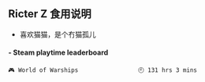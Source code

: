 ## Ricter Z 食用说明
- 喜欢猫猫，是个冇猫孤儿

<!-- steam-box start -->
#### - Steam playtime leaderboard
```text
🎮 World of Warships                 🕘 131 hrs 3 mins
```
<!-- Powered by https://github.com/YouEclipse/steam-box . -->
<!-- steam-box end -->
